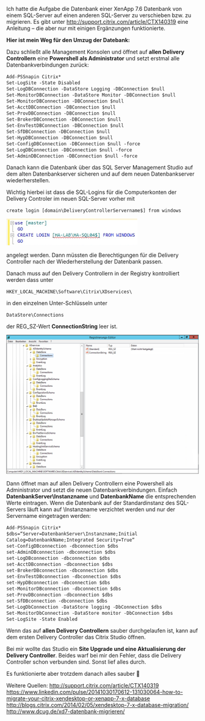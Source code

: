 Ich hatte die Aufgabe die Datenbank einer XenApp 7.6 Datenbank von einem SQL-Server auf einen anderen SQL-Server zu verschieben bzw. zu migrieren.
Es gibt unter http://support.citrix.com/article/CTX140319 eine Anleitung – die aber nur mit einigen Ergänzungen funktionierte.

**Hier ist mein Weg für den Umzug der Datebank:**

Dazu schließt alle Management Konsolen und öffnet auf **allen Delivery Controllern** eine **Powershell als Administrator** und setzt erstmal alle Datenbankverbindungen zurück:

```console
Add-PSSnapin Citrix*
Set-LogSite -State Disabled
Set-LogDBConnection -DataStore Logging -DBConnection $null
Set-MonitorDBConnection -DataStore Monitor -DBConnection $null
Set-MonitorDBConnection -DBConnection $null
Set-AcctDBConnection -DBConnection $null
Set-ProvDBConnection -DBConnection $null
Set-BrokerDBConnection -DBConnection $null
Set-EnvTestDBConnection -DBConnection $null
Set-SfDBConnection -DBConnection $null
Set-HypDBConnection -DBConnection $null
Set-ConfigDBConnection -DBConnection $null -force
Set-LogDBConnection -DBConnection $null -force
Set-AdminDBConnection -DBConnection $null -force
```

Danach kann die Datenbank über das SQL Server Management Studio auf dem alten Datenbankserver sicheren und auf dem neuen Datenbankserver wiederherstellen.

Wichtig hierbei ist dass die SQL-Logins für die Computerkonten der Delivery Controler im neuen SQL-Server vorher mit

```console
create login [domain\DeliveryControllerServername$] from windows
```

![Citrix - SQL Login](https://github.com/friedlandreas/Guides/blob/86746f185b6d6209372ffecc795e18be9fddb3cf/images/XenDesktop-Datenbank-Migration-SQL.png)

angelegt werden. Dann müssten die Berechtigungen für die Delivery Controller nach der Wiederherstellung der Datenbank passen.

Danach muss auf den Delivery Controllern in der Registry kontrolliert werden dass unter

```console
HKEY_LOCAL_MACHINE\Software\Citrix\XDservices\
```

in den einzelnen Unter-Schlüsseln unter

```console
DataStore\Connections
```

der REG_SZ-Wert **ConnectionString** leer ist.

![Citrix - DB ConnectionString](https://github.com/friedlandreas/Guides/blob/86746f185b6d6209372ffecc795e18be9fddb3cf/images/XenDesktop-Datenbank-Migration-Registry.png)

Dann öffnet man auf allen Delivery Controllern eine Powershell als Administrator und setzt die neuen Datenbankverbindungen. 
Einfach **DatenbankServer\Instanzname** und **DatenbankName** die entsprechenden Werte eintragen. 
Wenn die Datenbank auf der Standardinstanz des SQL-Servers läuft kann auf \Instanzname verzichtet werden und nur der Servername eingetragen werden:

```console
Add-PSSnapin Citrix*
$dbs=“Server=DatenbankServer\Instanzname;Initial Catalog=DatenbankName;Integrated Security=True“
set-ConfigDBconnection -dbconnection $dbs
set-AdminDBconnection -dbconnection $dbs
set-LogDBconnection -dbconnection $dbs
set-AcctDBconnection -dbconnection $dbs
set-BrokerDBconnection -dbconnection $dbs
set-EnvTestDBconnection -dbconnection $dbs
set-HypDBconnection -dbconnection $dbs
set-MonitorDBconnection -dbconnection $dbs
set-ProvDBconnection -dbconnection $dbs
set-SfDBconnection -dbconnection $dbs
Set-LogDbConnection -DataStore logging -DbConnection $dbs
Set-MonitorDbConnection -DataStore monitor -DbConnection $dbs
Set-LogSite -State Enabled
```

Wenn das auf **allen Delivery Controllern** sauber durchgelaufen ist, kann auf dem ersten Delivery Controller das Citrix Studio öffnen.

Bei mir wollte das Studio ein **Site Upgrade und eine Aktualisierung der Delivery Controller**. Beides warf bei mir den Fehler, dass die Delivery Controller schon verbunden sind. Sonst lief alles durch.

Es funktionierte aber trotzdem danach alles sauber 🙂

Weitere Quellen:
http://support.citrix.com/article/CTX140319  
https://www.linkedin.com/pulse/20141030170612-131030064-how-to-migrate-your-citrix-xendesktop-or-xenapp-7-x-database  
http://blogs.citrix.com/2014/02/05/xendesktop-7-x-database-migration/  
http://www.dcug.de/xd7-datenbank-migrieren/  
